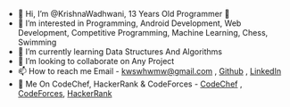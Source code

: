 - 👋 Hi, I’m @KrishnaWadhwani, 13 Years Old Programmer 👦️
- 👀 I’m interested in Programming, Android Development, Web Development, Competitive Programming, Machine Learning, Chess, Swimming
- 🌱 I’m currently learning Data Structures And Algorithms
- 💞️ I’m looking to collaborate on Any Project
- 📫 How to reach me Email - kwswhwmw@gmail.com , [Github](https://github.com/KrishnaWadhwani/) , [LinkedIn](https://www.linkedin.com/in/krishna-wadhwani-1063b81ab/)
- 🌟️ Me On CodeChef, HackerRank & CodeForces - [CodeChef](https://www.codechef.com/users/koolprogammer) , [CodeForces](https://codeforces.com/profile/koolprogrammer), [HackerRank](https://www.hackerrank.com/kwswhwmw)
<!---
KrishnaWadhwani/KrishnaWadhwani is a ✨ special ✨ repository because its `README.md` (this file) appears on your GitHub profile.
You can click the Preview link to take a look at your changes.
--->
